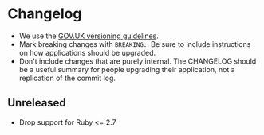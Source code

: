 # Changelog

- We use the [GOV.UK versioning guidelines](https://docs.publishing.service.gov.uk/manual/publishing-a-ruby-gem.html#versioning).
- Mark breaking changes with `BREAKING:`. Be sure to include instructions on how applications should be upgraded.
- Don't include changes that are purely internal. The CHANGELOG should be a
  useful summary for people upgrading their application, not a replication
  of the commit log.

## Unreleased

- Drop support for Ruby <= 2.7
